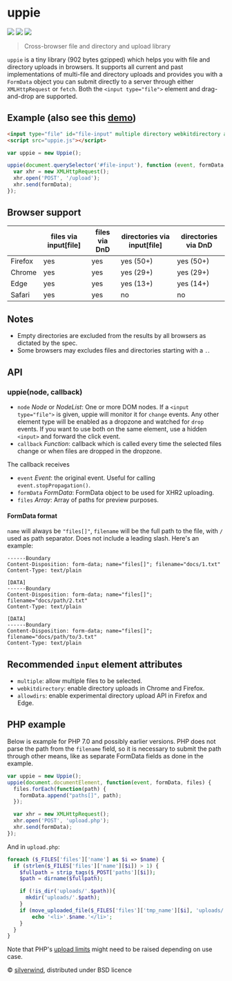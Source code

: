 # uppie
[![](https://img.shields.io/npm/v/uppie.svg?style=flat)](https://www.npmjs.org/package/uppie) [![](https://img.shields.io/npm/dm/uppie.svg)](https://www.npmjs.org/package/uppie) [![](https://api.travis-ci.org/silverwind/uppie.svg?style=flat)](https://travis-ci.org/silverwind/uppie)
> Cross-browser file and directory and upload library

`uppie` is a tiny library (902 bytes gzipped) which helps you with file and directory uploads in browsers. It supports all current and past implementations of multi-file and directory uploads and provides you with a `FormData` object you can submit directly to a server through either `XMLHttpRequest` or `fetch`. Both the `<input type="file">` element and drag-and-drop are supported.

## Example (also see this [demo](https://silverwind.io/uppie/example.html))
```html
<input type="file" id="file-input" multiple directory webkitdirectory allowdirs/>
<script src="uppie.js"></script>
```
```js
var uppie = new Uppie();

uppie(document.querySelector('#file-input'), function (event, formData, files) {
  var xhr = new XMLHttpRequest();
  xhr.open('POST', '/upload');
  xhr.send(formData);
});
```

## Browser support

|| files via input[file] | files via DnD | directories via input[file] | directories via DnD |
|---------|---------------------- |---------------|----------------------|--------------|
| Firefox | yes                   | yes           | yes (50+)            | yes (50+)    |
| Chrome  | yes                   | yes           | yes (29+)            | yes (29+)    |
| Edge    | yes                   | yes           | yes (13+)            | yes (14+)    |
| Safari  | yes                   | yes           | no                   | no           |

## Notes

- Empty directories are excluded from the results by all browsers as dictated by the spec.
- Some browsers may excludes files and directories starting with a `.`.

## API
### uppie(node, callback)
- `node` *Node* or *NodeList*: One or more DOM nodes. If a `<input type="file">` is given, uppie will monitor it for `change` events. Any other element type will be enabled as a dropzone and watched for `drop` events. If you want to use both on the same element, use a hidden `<input>` and forward the click event.
- `callback` *Function*: callback which is called every time the selected files change or when files are dropped in the dropzone.

The callback receives

- `event` *Event*: the original event. Useful for calling `event.stopPropagation()`.
- `formData` *FormData*: FormData object to be used for XHR2 uploading.
- `files` *Array*: Array of paths for preview purposes.

#### FormData format

`name` will always be `"files[]"`, `filename` will be the full path to the file, with `/` used as path separator. Does not include a leading slash. Here's an example:

```
------Boundary
Content-Disposition: form-data; name="files[]"; filename="docs/1.txt"
Content-Type: text/plain

[DATA]
------Boundary
Content-Disposition: form-data; name="files[]"; filename="docs/path/2.txt"
Content-Type: text/plain

[DATA]
------Boundary
Content-Disposition: form-data; name="files[]"; filename="docs/path/to/3.txt"
Content-Type: text/plain
```

## Recommended `input` element attributes

- `multiple`: allow multiple files to be selected.
- `webkitdirectory`: enable directory uploads in Chrome and Firefox.
- `allowdirs`: enable experimental directory upload API in Firefox and Edge.

## PHP example

Below is example for PHP 7.0 and possibly earlier versions. PHP does not parse the path from the `filename` field, so it is necessary to submit the path through other means, like as separate FormData fields as done in the example.

````js
var uppie = new Uppie();
uppie(document.documentElement, function(event, formData, files) {
  files.forEach(function(path) {
    formData.append("paths[]", path);
  });

  var xhr = new XMLHttpRequest();
  xhr.open('POST', 'upload.php');
  xhr.send(formData);
});
````
And in `upload.php`:
````php
foreach ($_FILES['files']['name'] as $i => $name) {
  if (strlen($_FILES['files']['name'][$i]) > 1) {
    $fullpath = strip_tags($_POST['paths'][$i]);
    $path = dirname($fullpath);

    if (!is_dir('uploads/'.$path)){
      mkdir('uploads/'.$path);
    }
    if (move_uploaded_file($_FILES['files']['tmp_name'][$i], 'uploads/'.$fullpath)) {
        echo '<li>'.$name.'</li>';
    }
  }
}
````

Note that PHP's [upload limits](http://php.net/manual/en/ini.core.php#ini.sect.file-uploads) might need to be raised depending on use case.

© [silverwind](https://github.com/silverwind), distributed under BSD licence
